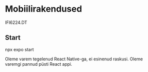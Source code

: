 # Mobiilirakendused

IFI6224.DT

## Start

npx expo start


Oleme varem tegelenud React Native-ga, ei esinenud raskusi. Oleme varemgi pannud püsti React appi.
